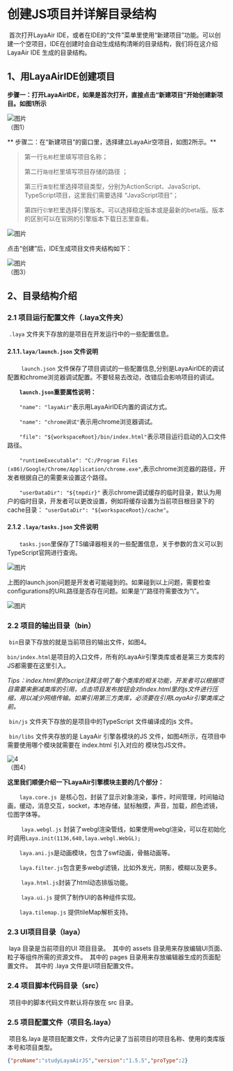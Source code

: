 # 创建JS项目并详解目录结构

 

​      首次打开LayaAir IDE，或者在IDE的“文件”菜单里使用“新建项目”功能。可以创建一个空项目，IDE在创建时会自动生成结构清晰的目录结构，我们将在这介绍 LayaAir IDE 生成的目录结构。



## 1、用LayaAirIDE创建项目

​    **步骤一：打开LayaAirIDE，如果是首次打开，直接点击“新建项目”开始创建新项目。如图1所示**

![图片](1.jpg) <br />（图1）



​**    步骤二：在“新建项目”的窗口里，选择建立LayaAir空项目，如图2所示。**

> 第一行`名称`栏里填写项目名称；
>
> 第二行`路径`栏里填写项目存储的路径 ；
>
> 第三行`类型`栏里选择项目类型，分别为ActionScript、JavaScript、TypeScript项目，这里我们需要选择 “JavaScript项目”；
>
> 第四行`引擎`栏里选择引擎版本。可以选择稳定版本或是最新的beta版。版本的区别可以在官网的引擎版本下载日志里查看。

![图片](2.jpg) <br />

点击“创建”后，IDE生成项目文件夹结构如下：

![图片](3.jpg)<br />（图3）



## 2、目录结构介绍

### 2.1 项目运行配置文件（.laya文件夹）

​    `.laya` 文件夹下存放的是项目在开发运行中的一些配置信息。

#### 2.1.1`.laya/launch.json` 文件说明

　　 `launch.json` 文件保存了项目调试的一些配置信息,分别是LayaAirIDE的调试配置和chrome浏览器调试配置。不要轻易去改动，改错后会影响项目的调试。

　　**`launch.json`重要属性说明：**

　　`"name": "layaAir"`表示用LayaAirIDE内置的调试方式。

　　`"name": "chrome调试"`表示用chrome浏览器调试。

　　`"file": "${workspaceRoot}/bin/index.html"`表示项目运行启动的入口文件路径。

　　`"runtimeExecutable": "C:/Program Files (x86)/Google/Chrome/Application/chrome.exe"`,表示chrome浏览器的路径，开发者根据自己的需要来设置这个路径。

　　`"userDataDir": "${tmpdir}"` 表示chrome调试缓存的临时目录，默认为用户的临时目录，开发者可以更改设置，例如将缓存设置为当前项目根目录下的cache目录： `"userDataDir": "${workspaceRoot}/cache"`。

#### 2.1.2  `.laya/tasks.json` 文件说明

　　`tasks.json`里保存了TS编译器相关的一些配置信息，关于参数的含义可以到TypeScript官网进行查询。



![图片](http://ldc.layabox.com/uploadfile/image/20161230/1483085141436949.png)

​    上图的launch.json问题是开发者可能碰到的。如果碰到以上问题，需要检查configurations的URL路径是否存在问题。如果是“/”路径符需要改为“\\”。

![图片](http://ldc.layabox.com/uploadfile/image/20161230/1483084947914795.png)

### 

### 2.2 项目的输出目录（bin）

​    `bin`目录下存放的就是当前项目的输出文件，如图4。

​    `bin/index.html`是项目的入口文件，所有的LayaAir引擎类库或者是第三方类库的JS都需要在这里引入。

​    *Tips：index.html里的script注释注明了每个类库的相关功能，开发者可以根据项目需要来删减类库的引用，点击项目发布按钮会对index.html里的js文件进行压缩，用以减少网络传输。如果引用第三方类库，必须要在引用LayaAir引擎类库之前。*

​    `bin/js` 文件夹下存放的是项目中的TypeScript 文件编译成的js 文件。

​    `bin/libs` 文件夹存放的是 LayaAir 引擎各模块的JS 文件，如图4所示，在项目中需要使用哪个模块就需要在 index.html 引入对应的 模块包JS文件。

![4](4.jpg) <br />（图4）

**这里我们顺便介绍一下LayaAir引擎模块主要的几个部分：**

　　`laya.core.js `是核心包，封装了显示对象渲染，事件，时间管理，时间轴动画，缓动，消息交互，socket，本地存储，鼠标触摸，声音，加载，颜色滤镜，位图字体等。

　　 `laya.webgl.js` 封装了webgl渲染管线，如果使用webgl渲染，可以在初始化时调用`Laya.init(1136,640,laya.webgl.WebGL);` 

　　`laya.ani.js`是动画模块，包含了swf动画，骨骼动画等。

　　`laya.filter.js`包含更多webgl滤镜，比如外发光，阴影，模糊以及更多。

　　 `laya.html.js`封装了html动态排版功能。

　　 `laya.ui.js` 提供了制作UI的各种组件实现。

　　`laya.tilemap.js` 提供tileMap解析支持。




### 2.3 UI项目目录（laya）

​        laya 目录是当前项目的UI 项目目录。
​        其中的 assets 目录用来存放编辑UI页面、粒子等组件所需的资源文件。
​        其中的 pages 目录用来存放编辑器生成的页面配置文件。
​        其中的 .laya 文件是UI项目配置文件。

 

### 2.4 项目脚本代码目录（src）

​        项目中的脚本代码文件默认将存放在 src 目录。

 

### 2.5 项目配置文件（项目名.laya）

​        项目名.laya 是项目配置文件，文件内记录了当前项目的项目名称、使用的类库版本号和项目类型。

```json
{"proName":"studyLayaAirJS","version":"1.5.5","proType":2}
```